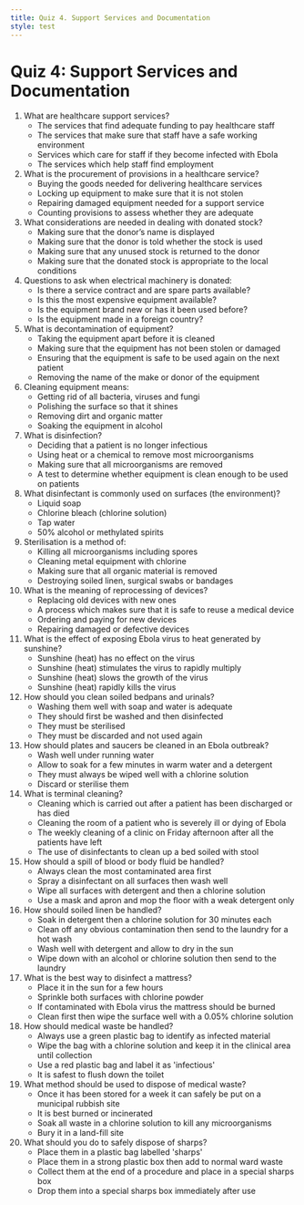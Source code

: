 ```yaml
---
title: Quiz 4. Support Services and Documentation
style: test
---
```


# Quiz 4: Support Services and Documentation

1.	What are healthcare support services?
	-	The services that find adequate funding to pay healthcare staff
	+	The services that make sure that staff have a safe working environment
	-	Services which care for staff if they become infected with Ebola
	-	The services which help staff find employment
2.	What is the procurement of provisions in a healthcare service?
	+	Buying the goods needed for delivering healthcare services
	-	Locking up equipment to make sure that it is not stolen
	-	Repairing damaged equipment needed for a support service
	-	Counting provisions to assess whether they are adequate
3.	What considerations are needed in dealing with donated stock?
	-	Making sure that the donor’s name is displayed
	-	Making sure that the donor is told whether the stock is used
	-	Making sure that any unused stock is returned to the donor
	+	Making sure that the donated stock is appropriate to the local conditions
4.	Questions to ask when electrical machinery is donated:
	+	Is there a service contract and are spare parts available?
	-	Is this the most expensive equipment available?
	-	Is the equipment brand new or has it been used before?
	-	Is the equipment made in a foreign country?
5.	What is decontamination of equipment?
	-	Taking the equipment apart before it is cleaned
	-	Making sure that the equipment has not been stolen or damaged
	+	Ensuring that the equipment is safe to be used again on the next patient
	-	Removing the name of the make or donor of the equipment
6.	Cleaning equipment means:
	-	Getting rid of all bacteria, viruses and fungi
	-	Polishing the surface so that it shines
	+	Removing dirt and organic matter
	-	Soaking the equipment in alcohol
7.	What is disinfection?
	-	Deciding that a patient is no longer infectious
	+	Using heat or a chemical to remove most microorganisms
	-	Making sure that all microorganisms are removed
	-	A test to determine whether equipment is clean enough to be used on patients
8.	What disinfectant is commonly used on surfaces (the environment)?
	-	Liquid soap
	+	Chlorine bleach (chlorine solution)
	-	Tap water
	-	50% alcohol or methylated spirits
9.	Sterilisation is a method of:
	+	Killing all microorganisms including spores
	-	Cleaning metal equipment with chlorine
	-	Making sure that all organic material is removed
	-	Destroying soiled linen, surgical swabs or bandages
10.	What is the meaning of reprocessing of devices?
	-	Replacing old devices with new ones
	+	A process which makes sure that it is safe to reuse a medical device
	-	Ordering and paying for new devices
	-	Repairing damaged or defective devices
11.	What is the effect of exposing Ebola virus to heat generated by sunshine?
	-	Sunshine (heat) has no effect on the virus
	-	Sunshine (heat) stimulates the virus to rapidly multiply
	-	Sunshine (heat) slows the growth of the virus
	+	Sunshine (heat) rapidly kills the virus
12.	How should you clean soiled bedpans and urinals?
	-	Washing them well with soap and water is adequate
	+	They should first be washed and then disinfected
	-	They must be sterilised
	-	They must be discarded and not used again
13.	How should plates and saucers be cleaned in an Ebola outbreak?
	-	Wash well under running water
	+	Allow to soak for a few minutes in warm water and a detergent
	-	They must always be wiped well with a chlorine solution
	-	Discard or sterilise them
14.	What is terminal cleaning?
	+	Cleaning which is carried out after a patient has been discharged or has died
	-	Cleaning the room of a patient who is severely ill or dying of Ebola
	-	The weekly cleaning of a clinic on Friday afternoon after all the patients have left
	-	The use of disinfectants to clean up a bed soiled with stool
15.	How should a spill of blood or body fluid be handled?
	-	Always clean the most contaminated area first
	-	Spray a disinfectant on all surfaces then wash well
	+	Wipe all surfaces with detergent and then a chlorine solution
	-	Use a mask and apron and mop the floor with a weak detergent only
16.	How should soiled linen be handled?
	+	Soak in detergent then a chlorine solution for 30 minutes each
	-	Clean off any obvious contamination then send to the laundry for a hot wash
	-	Wash well with detergent and allow to dry in the sun
	-	Wipe down with an alcohol or chlorine solution then send to the laundry
17.	What is the best way to disinfect a mattress?
	-	Place it in the sun for a few hours
	-	Sprinkle both surfaces with chlorine powder
	-	If contaminated with Ebola virus the mattress should be burned
	+	Clean first then wipe the surface well with a 0.05% chlorine solution
18.	How should medical waste be handled?
	-	Always use a green plastic bag to identify as infected material
	-	Wipe the bag with a chlorine solution and keep it in the clinical area until collection
	+	Use a red plastic bag and label it as 'infectious'
	-	It is safest to flush down the toilet
19.	What method should be used to dispose of medical waste?
	-	Once it has been stored for a week it can safely be put on a municipal rubbish site
	+	It is best burned or incinerated
	-	Soak all waste in a chlorine solution to kill any microorganisms
	-	Bury it in a land-fill site
20.	What should you do to safely dispose of sharps?
	-	Place them in a plastic bag labelled 'sharps'
	-	Place them in a strong plastic box then add to normal ward waste
	-	Collect them at the end of a procedure and place in a special sharps box
	+	Drop them into a special sharps box immediately after use
	